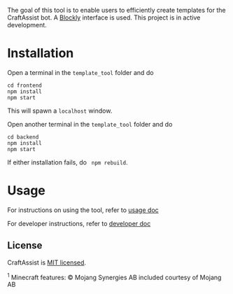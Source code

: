 The goal of this tool is to enable users to efficiently create templates for the CraftAssist bot. A [Blockly](https://developers.google.com/blockly) interface is used. This project is in active development.

# Installation

Open a terminal in the ``` template_tool ``` folder and do
```
cd frontend
npm install
npm start
```
This will spawn a ```localhost``` window. 

Open another terminal in the ``` template_tool ``` folder and do
```
cd backend
npm install
npm start
```

If either installation fails, do ``` npm rebuild```.

# Usage

For instructions on using the tool, refer to [usage doc](./usage.md)

For developer instructions, refer to [developer doc](./developers.md)

## License

CraftAssist is [MIT licensed](./LICENSE).

<sup>1</sup> Minecraft features: © Mojang Synergies AB included courtesy of Mojang AB
